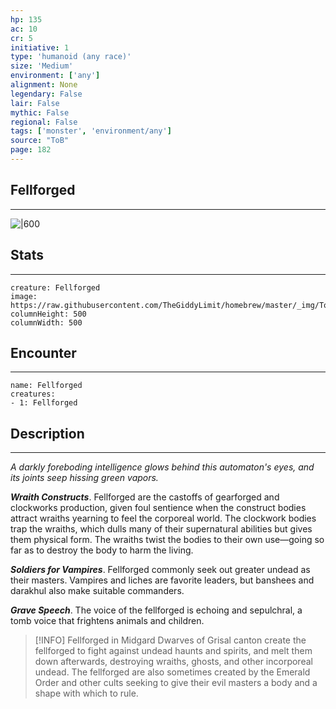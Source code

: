 ```yaml
---
hp: 135
ac: 10
cr: 5
initiative: 1
type: 'humanoid (any race)'    
size: 'Medium'
environment: ['any']
alignment: None
legendary: False
lair: False
mythic: False
regional: False
tags: ['monster', 'environment/any']
source: "ToB"
page: 182
---
```


## Fellforged
---

![|600](https://raw.githubusercontent.com/TheGiddyLimit/homebrew/master/_img/ToB/Fellforged.webp)

## Stats
---

```statblock
creature: Fellforged
image: https://raw.githubusercontent.com/TheGiddyLimit/homebrew/master/_img/ToB/token/Fellforged.png
columnHeight: 500
columnWidth: 500
```

## Encounter
---

```encounter-table
name: Fellforged
creatures:
- 1: Fellforged
```

## Description
---
_A darkly foreboding intelligence glows behind this automaton's eyes, and its joints seep hissing green vapors._

**_Wraith Constructs_**. Fellforged are the castoffs of gearforged and clockworks production, given foul sentience when the construct bodies attract wraiths yearning to feel the corporeal world. The clockwork bodies trap the wraiths, which dulls many of their supernatural abilities but gives them physical form. The wraiths twist the bodies to their own use—going so far as to destroy the body to harm the living.

**_Soldiers for Vampires_**. Fellforged commonly seek out greater undead as their masters. Vampires and liches are favorite leaders, but banshees and darakhul also make suitable commanders.

**_Grave Speech_**. The voice of the fellforged is echoing and sepulchral, a tomb voice that frightens animals and children.

> [!INFO] Fellforged in Midgard
>Dwarves of Grisal canton create the fellforged to fight against undead haunts and spirits, and melt them down afterwards, destroying wraiths, ghosts, and other incorporeal undead. The fellforged are also sometimes created by the Emerald Order and other cults seeking to give their evil masters a body and a shape with which to rule.






